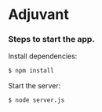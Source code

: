# Adjuvant
### Steps to start the app.
Install dependencies:
```sh
$ npm install
```
Start the server:
```sh
$ node server.js
```



